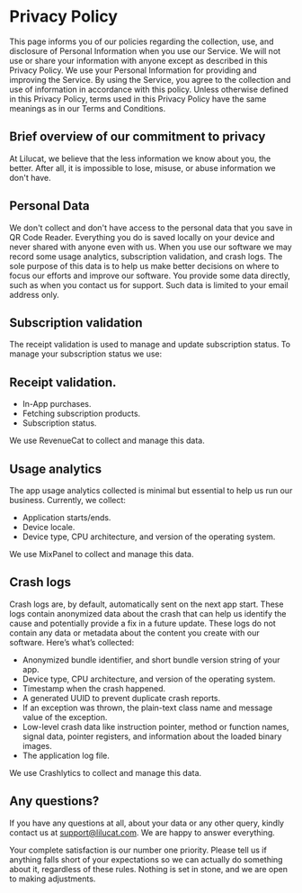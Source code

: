 # Privacy Policy
This page informs you of our policies regarding the collection, use, and disclosure of Personal Information when you use our Service. We will not use or share your information with anyone except as described in this Privacy Policy. We use your Personal Information for providing and improving the Service. By using the Service, you agree to the collection and use of information in accordance with this policy. Unless otherwise defined in this Privacy Policy, terms used in this Privacy Policy have the same meanings as in our Terms and Conditions.


## Brief overview of our commitment to privacy
At Lilucat, we believe that the less information we know about you, the better. After all, it is impossible to lose, misuse, or abuse information we don't have.


## Personal Data
We don't collect and don't have access to the personal data that you save in QR Code Reader. Everything you do is saved locally on your device and never shared with anyone even with us. When you use our software we may record some usage analytics, subscription validation, and crash logs. The sole purpose of this data is to help us make better decisions on where to focus our efforts and improve our software. You provide some data directly, such as when you contact us for support. Such data is limited to your email address only.


## Subscription validation
The receipt validation is used to manage and update subscription status. To manage your subscription status we use:

## Receipt validation.
* In-App purchases.
* Fetching subscription products.
* Subscription status.

We use RevenueCat to collect and manage this data.


## Usage analytics
The app usage analytics collected is minimal but essential to help us run our business. Currently, we collect:

* Application starts/ends.
* Device locale.
* Device type, CPU architecture, and version of the operating system.

We use MixPanel to collect and manage this data.


## Crash logs
Crash logs are, by default, automatically sent on the next app start. These logs contain anonymized data about the crash that can help us identify the cause and potentially provide a fix in a future update. These logs do not contain any data or metadata about the content you create with our software. Here’s what’s collected:

* Anonymized bundle identifier, and short bundle version string of your app.
* Device type, CPU architecture, and version of the operating system.
* Timestamp when the crash happened.
* A generated UUID to prevent duplicate crash reports.
* If an exception was thrown, the plain-text class name and message value of the exception.
* Low-level crash data like instruction pointer, method or function names, signal data, pointer registers, and information about the loaded binary images.
* The application log file.

We use Crashlytics to collect and manage this data.


## Any questions?
If you have any questions at all, about your data or any other query, kindly contact us at support@lilucat.com. We are happy to answer everything.


Your complete satisfaction is our number one priority. Please tell us if anything falls short of your expectations so we can actually do something about it, regardless of these rules. Nothing is set in stone, and we are open to making adjustments.
